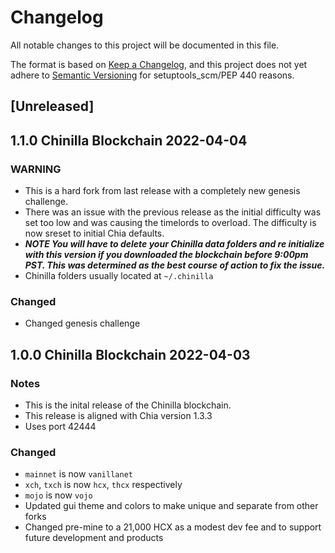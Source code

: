 # Changelog

All notable changes to this project will be documented in this file.

The format is based on [Keep a Changelog](https://keepachangelog.com/en/1.0.0/),
and this project does not yet adhere to [Semantic Versioning](https://semver.org/spec/v2.0.0.html)
for setuptools_scm/PEP 440 reasons.

## [Unreleased]


## 1.1.0 Chinilla Blockchain 2022-04-04

### WARNING

- This is a hard fork from last release with a completely new genesis challenge.
- There was an issue with the previous release as the initial difficulty was set too low and was causing the timelords to overload.  The difficulty is now sreset to initial Chia defaults.
- ***NOTE You will have to delete your Chinilla data folders and re initialize with this version if you downloaded the blockchain before 9:00pm PST.  This was determined as the best course of action to fix the issue.***
- Chinilla folders usually located at `~/.chinilla`

### Changed

- Changed genesis challenge


## 1.0.0 Chinilla Blockchain 2022-04-03

### Notes

- This is the inital release of the Chinilla blockchain.
- This release is aligned with Chia version 1.3.3
- Uses port 42444

### Changed

- `mainnet` is now `vanillanet`
- `xch`, `txch` is now `hcx`, `thcx` respectively
- `mojo` is now `vojo`
- Updated gui theme and colors to make unique and separate from other forks
- Changed pre-mine to a 21,000 HCX as a modest dev fee and to support future development and products
